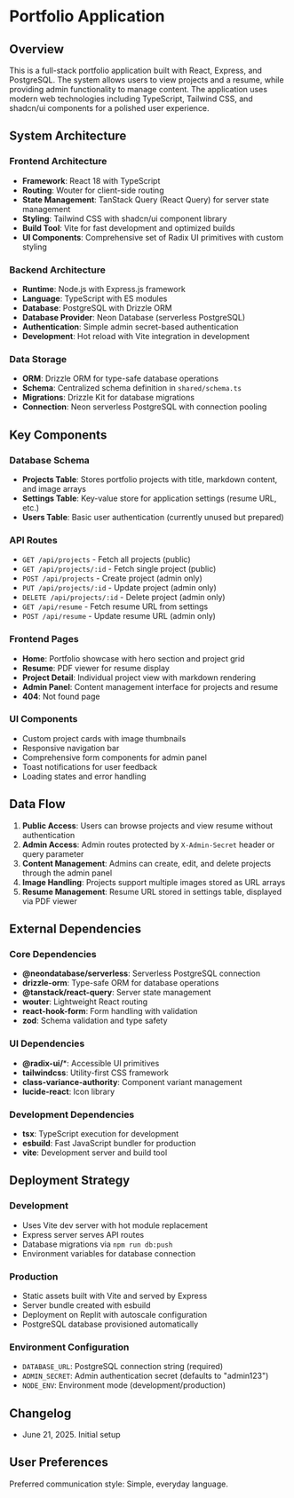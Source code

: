 # Portfolio Application

## Overview

This is a full-stack portfolio application built with React, Express, and PostgreSQL. The system allows users to view projects and a resume, while providing admin functionality to manage content. The application uses modern web technologies including TypeScript, Tailwind CSS, and shadcn/ui components for a polished user experience.

## System Architecture

### Frontend Architecture
- **Framework**: React 18 with TypeScript
- **Routing**: Wouter for client-side routing
- **State Management**: TanStack Query (React Query) for server state management
- **Styling**: Tailwind CSS with shadcn/ui component library
- **Build Tool**: Vite for fast development and optimized builds
- **UI Components**: Comprehensive set of Radix UI primitives with custom styling

### Backend Architecture
- **Runtime**: Node.js with Express.js framework
- **Language**: TypeScript with ES modules
- **Database**: PostgreSQL with Drizzle ORM
- **Database Provider**: Neon Database (serverless PostgreSQL)
- **Authentication**: Simple admin secret-based authentication
- **Development**: Hot reload with Vite integration in development

### Data Storage
- **ORM**: Drizzle ORM for type-safe database operations
- **Schema**: Centralized schema definition in `shared/schema.ts`
- **Migrations**: Drizzle Kit for database migrations
- **Connection**: Neon serverless PostgreSQL with connection pooling

## Key Components

### Database Schema
- **Projects Table**: Stores portfolio projects with title, markdown content, and image arrays
- **Settings Table**: Key-value store for application settings (resume URL, etc.)
- **Users Table**: Basic user authentication (currently unused but prepared)

### API Routes
- `GET /api/projects` - Fetch all projects (public)
- `GET /api/projects/:id` - Fetch single project (public)
- `POST /api/projects` - Create project (admin only)
- `PUT /api/projects/:id` - Update project (admin only)
- `DELETE /api/projects/:id` - Delete project (admin only)
- `GET /api/resume` - Fetch resume URL from settings
- `POST /api/resume` - Update resume URL (admin only)

### Frontend Pages
- **Home**: Portfolio showcase with hero section and project grid
- **Resume**: PDF viewer for resume display
- **Project Detail**: Individual project view with markdown rendering
- **Admin Panel**: Content management interface for projects and resume
- **404**: Not found page

### UI Components
- Custom project cards with image thumbnails
- Responsive navigation bar
- Comprehensive form components for admin panel
- Toast notifications for user feedback
- Loading states and error handling

## Data Flow

1. **Public Access**: Users can browse projects and view resume without authentication
2. **Admin Access**: Admin routes protected by `X-Admin-Secret` header or query parameter
3. **Content Management**: Admins can create, edit, and delete projects through the admin panel
4. **Image Handling**: Projects support multiple images stored as URL arrays
5. **Resume Management**: Resume URL stored in settings table, displayed via PDF viewer

## External Dependencies

### Core Dependencies
- **@neondatabase/serverless**: Serverless PostgreSQL connection
- **drizzle-orm**: Type-safe ORM for database operations
- **@tanstack/react-query**: Server state management
- **wouter**: Lightweight React routing
- **react-hook-form**: Form handling with validation
- **zod**: Schema validation and type safety

### UI Dependencies
- **@radix-ui/***: Accessible UI primitives
- **tailwindcss**: Utility-first CSS framework
- **class-variance-authority**: Component variant management
- **lucide-react**: Icon library

### Development Dependencies
- **tsx**: TypeScript execution for development
- **esbuild**: Fast JavaScript bundler for production
- **vite**: Development server and build tool

## Deployment Strategy

### Development
- Uses Vite dev server with hot module replacement
- Express server serves API routes
- Database migrations via `npm run db:push`
- Environment variables for database connection

### Production
- Static assets built with Vite and served by Express
- Server bundle created with esbuild
- Deployment on Replit with autoscale configuration
- PostgreSQL database provisioned automatically

### Environment Configuration
- `DATABASE_URL`: PostgreSQL connection string (required)
- `ADMIN_SECRET`: Admin authentication secret (defaults to "admin123")
- `NODE_ENV`: Environment mode (development/production)

## Changelog

- June 21, 2025. Initial setup

## User Preferences

Preferred communication style: Simple, everyday language.